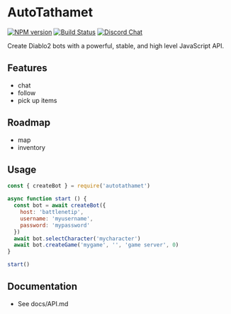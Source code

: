 # AutoTathamet
[![NPM version](https://img.shields.io/npm/v/autotathamet.svg)](http://npmjs.com/package/autotathamet)
[![Build Status](https://img.shields.io/circleci/project/MephisTools/AutoTathamet/master.svg)](https://circleci.com/gh/MephisTools/AutoTathamet) 
[![Discord Chat](https://img.shields.io/badge/discord-here-blue.svg)](https://discord.gg/9RqtApv)  

Create Diablo2 bots with a powerful, stable, and high level JavaScript API.

## Features

* chat
* follow
* pick up items

## Roadmap

* map
* inventory

## Usage

```js
const { createBot } = require('autotathamet')

async function start () {
  const bot = await createBot({
    host: 'battlenetip',
    username: 'myusername',
    password: 'mypassword'
  })
  await bot.selectCharacter('mycharacter')
  await bot.createGame('mygame', '', 'game server', 0)
}

start()

```

## Documentation

* See docs/API.md
